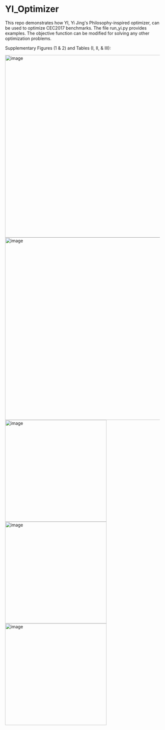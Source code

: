 # YI_Optimizer

This repo demonstrates how YI, Yi Jing's Philosophy-inspired optimizer, can be used to optimize CEC2017 benchmarks. The file run_yi.py provides examples. The objective function can be modified for solving any other optimization problems.

Supplementary Figures (1 & 2) and Tables (I, II, & III):

<img width="592" alt="image" src="https://github.com/SimKuanGOH/YI_Optimizer/assets/33505453/49de14e4-cecd-4d42-ac10-2259dc93a215">

<img width="592" alt="image" src="https://github.com/SimKuanGOH/YI_Optimizer/assets/33505453/daa3b370-60f5-4f0b-bc4d-25f79ac1f468">

<img width="330" alt="image" src="https://github.com/SimKuanGOH/YI_Optimizer/assets/33505453/6da1df3c-5f5a-436a-b1b5-fb64c81ad6aa">

<img width="330" alt="image" src="https://github.com/SimKuanGOH/YI_Optimizer/assets/33505453/e0e5f2d1-e53c-4160-9e51-228583fff916">

<img width="330" alt="image" src="https://github.com/SimKuanGOH/YI_Optimizer/assets/33505453/4cc7afd5-1969-4f85-b741-cd41e897021a">

